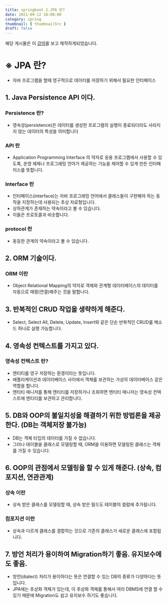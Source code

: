 ```yaml
---
title: springboot 2.JPA 란?
date: 2021-09-12 18:00:00
category: spring
thumbnail: { thumbnailSrc }
draft: false
---
```


해당 게시물은 이 [강의](https://edu.goorm.io/learn/lecture/24604/스프링부트-개념정리)를 보고 제작하게되었습니다.

# ※ JPA 란?

- 자바 프로그램을 할때 영구적으로 데이터를 저장하기 위해서 필요한 인터페이스

## 1. Java Persistence API 이다.

### Persistence 란?

- 영속성(persistence)은 데이터를 생성한 프로그램의 실행이 종료되더라도 사라지지 않는 데이터의 특성을 의미합니다

### API 란

- Application Programming Interface 의 약자로 응용 프로그램에서 사용할 수 있도록, 운영 체제나 프로그래밍 언어가 제공하는 기능을 제어할 수 있게 만든 인터페이스를 뜻합니다.

### Interface 란

- 인터페이스(interface)는 자바 프로그래밍 언어에서 클래스들이 구현해야 하는 동작을 지정하는데 사용되는 추상 자료형입니다.
- 상하관계가 존재하는 약속이라고 볼 수 있습니다.
- 이들은 프로토콜과 비슷합니다.

### protocol 란

- 동등한 관계의 약속이라고 볼 수 있습니다.

## 2. ORM 기술이다.

### ORM 이란

- Object Relational Mapping의 약자로 객체와 관계형 데이터베이스의 데이터를 자동으로 매핑(연결)해주는 것을 말합니다.

## 3. 반복적인 CRUD 작업을 생략하게 해준다.

- Select, Select All, Delete, Update, Insert와 같은 단순 반복적인 CRUD를 메소드 하나로 실행 가능합니다.

## 4. 영속성 컨텍스트를 가지고 있다.

### 영속성 컨텍스트 란?

- 엔티티를 영구 저장하는 환경이라는 뜻입니다.
- 애플리케이션과 데이터베이스 사이에서 객체를 보관하는 가상의 데이터베이스 같은 역할을 합니다.
- 엔티티 매니저를 통해 엔티티를 저장하거나 조회하면 엔티티 매니저는 영속성 컨텍스트에 엔티티를 보관하고 관리합니다.

## 5. DB와 OOP의 불일치성을 해결하기 위한 방법론을 제공한다. (DB는 객체저장 불가능)

- DB는 객체 타입의 데이터를 가질 수 없습니다.
- 그러나 테이블을 클래스로 모델링할 때, ORM을 이용하면 모델링된 클래스는 객체를 가질 수 있습니다.

## 6. OOP의 관점에서 모델링을 할 수 있게 해준다. (상속, 컴포지션, 연관관계)

### 상속 이란

- 상속 받은 클래스를 모델링할 때, 상속 받은 필드도 테이블의 컬럼에 추가됩니다.

### 컴포지션 이란

- 상속과 다르게 클래스를 결합하는 것으로 기존의 클래스가 새로운 클래스에 포함됩니다.

## 7. 방언 처리가 용이하여 Migration하기 좋음. 유지보수에도 좋음.

- 방언(dialect) 처리가 용이하다는 뜻은 연결할 수 있는 DB의 종류가 다양하다는 뜻입니다.
- JPA에는 추상화 객체가 있는데, 이 추상화 객체를 통해서 여러 DBMS에 연결 할 수 있기 때문에 Migration도 쉽고 유지보수 하기도 좋습니다.
